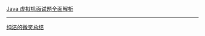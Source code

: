 [Java 虚拟机面试题全面解析](https://www.zybuluo.com/Yano/note/321063)

***

[纯洁的微笑总结](http://www.ityouknow.com/jvm.html)